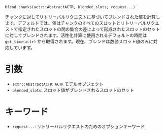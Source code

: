 ```
blend_chunks(actr::AbstractACTR, blended_slots; request...)
```

チャンクに対してリトリーバルリクエストに基づいてブレンドされた値を計算します。デフォルトでは、値はチャンクのすべてのスロットとリトリーバルリクエストで指定されたスロットの間の集合の差によって形成されたスロットのセットに対してブレンドされます。活性化計算に使用されるデフォルトの時間は `get_time(actr)` から取得されます。現在、ブレンドは数値スロット値のみに対応しています。

# 引数

  * `actr::AbstractACTR`: `ACTR` モデルオブジェクト
  * `blended_slots`: スロット値がブレンドされるスロットのセット

# キーワード

  * `request...`: リトリーバルリクエストのためのオプションキーワード

